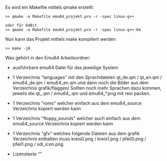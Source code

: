 Es wird ein Makefile mittels qmake erstellt:

    >> qmake -o Makefile emu64_projekt.pro -r -spec linux-g++
    
    oder für 64Bit
    >> qmake -o Makefile emu64_projekt.pro -r -spec linux-g++-64

Nun kann das Projekt mittels make kompiliert werden

    >> make -j8

Was gehört in den Emu64 Arbeitsordner:

- ausführbare emu64 Datei für das jeweilige System
- 1 Verzeichnis "languages" mit den Sprachdateien qt_de.qm / qt_en.qm / emu64_de.qm / emu64_en.qm
                            und dann noch die Bilder aus dem Verzeichnis grafik/flaggen/
                            Sollten noch mehr Sprachen dazu kommen, jeweils die qt_*.qm / emu64_*.qm und emu64_*.png
                            mit rein packen.

- 1 Verzeichnis "roms" welcher einfach aus dem emu64_source Verzeichnis kopiert werden kann
- 1 Verzeichnis "floppy_sounds" welcher auch einfach aus dem emu64_source Verzeichnis kopiert werden kann
- 1 Verzeichnis "gfx" welches folgende Dateien aus dem grafik Verzeichnis enthalten muss
                            kreis0.png / kreis1.png / pfeil0.png / pfeil1.png / sdl_icon.png
- Lizenstexte ""